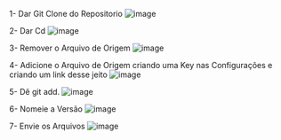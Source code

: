1- Dar Git Clone do Repositorio
![image](https://github.com/user-attachments/assets/12a4354c-f170-478b-a151-550f7ccd54ef)


2- Dar Cd
![image](https://github.com/user-attachments/assets/a27802b4-2372-42f0-9057-c279f83fe702)


3- Remover o Arquivo de Origem
![image](https://github.com/user-attachments/assets/22d27a43-c29f-43d3-a7b1-a4b4960430dc)


4- Adicione o Arquivo de Origem criando uma Key nas Configurações e criando um link desse jeito
![image](https://github.com/user-attachments/assets/ea440d7f-15c3-419a-aa85-a47cc2055eda)


5- Dê git add.
![image](https://github.com/user-attachments/assets/dd2bcd5c-11c1-464b-be55-055231b290a9)


6- Nomeie a Versão
![image](https://github.com/user-attachments/assets/1c4ec1ea-4fbb-45ff-a17c-b0b966e18daf)


7- Envie os Arquivos
![image](https://github.com/user-attachments/assets/29a41df9-5d02-4a20-b08c-368c580c1365)
